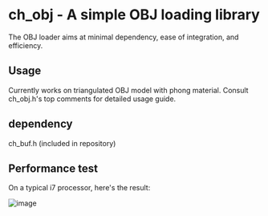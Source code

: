 # ch_obj - A simple OBJ loading library

The OBJ loader aims at minimal dependency, ease of integration, and 
efficiency. 

## Usage

Currently works on triangulated OBJ model with phong material. Consult
ch_obj.h's top comments for detailed usage guide.

## dependency

ch_buf.h (included in repository)

## Performance test

On a typical i7 processor, here's the result:

![image](https://user-images.githubusercontent.com/16845654/51892666-7e52e700-2357-11e9-8b1c-ee308b62dfa5.png)
